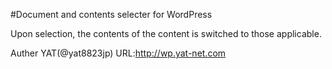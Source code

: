 #Document and contents selecter for WordPress

Upon selection, the contents of the content is switched to those applicable.

Auther YAT(@yat8823jp)
URL:http://wp.yat-net.com